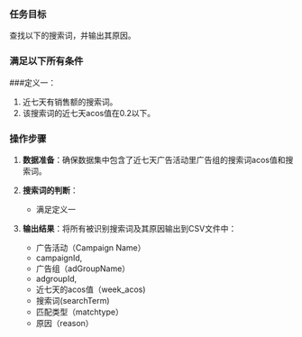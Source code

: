 ### 任务目标
查找以下的搜索词，并输出其原因。

### 满足以下所有条件

###定义一：
1. 近七天有销售额的搜索词。
2. 该搜索词的近七天acos值在0.2以下。

### 操作步骤
1. **数据准备**：确保数据集中包含了近七天广告活动里广告组的搜索词acos值和搜索词。

2. **搜索词的判断**：
   - 满足定义一

3. **输出结果**：将所有被识别搜索词及其原因输出到CSV文件中：
   - 广告活动（Campaign Name）
   - campaignId,
   - 广告组（adGroupName）
   - adgroupId,
   - 近七天的acos值（week_acos)
   - 搜索词(searchTerm)
   - 匹配类型（matchtype）
   - 原因（reason）

